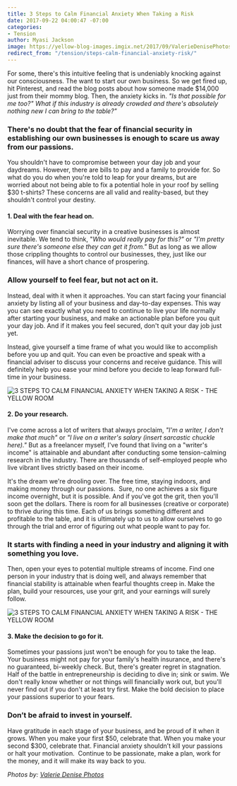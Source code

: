 ```yaml
---
title: 3 Steps to Calm Financial Anxiety When Taking a Risk
date: 2017-09-22 04:00:47 -07:00
categories:
- Tension
author: Myasi Jackson
image: https://yellow-blog-images.imgix.net/2017/09/ValerieDenisePhotos-39.jpg
redirect_from: "/tension/steps-calm-financial-anxiety-risk/"
---
```


For some, there's this intuitive feeling that is undeniably knocking against our consciousness. The want to start our own business. So we get fired up, hit Pinterest, and read the blog posts about how someone made $14,000 just from their mommy blog. Then, the anxiety kicks in. _"Is that possible for me too?" What if this industry is already crowded and there's absolutely nothing new I can bring to the table?"_

### There's no doubt that the fear of financial security in establishing our own businesses is enough to scare us away from our passions.

You shouldn't have to compromise between your day job and your daydreams. However, there are bills to pay and a family to provide for. So what do you do when you're told to leap for your dreams, but are worried about not being able to fix a potential hole in your roof by selling $30 t-shirts? These concerns are all valid and reality-based, but they shouldn't control your destiny.

#### 1\. Deal with the fear head on.

Worrying over financial security in a creative businesses is almost inevitable. We tend to think, "_Who would really pay for this?"_ or *"I'm pretty sure there's someone else they can get it from."* But as long as we allow those crippling thoughts to control our businesses, they, just like our finances, will have a short chance of prospering.

### Allow yourself to feel fear, but not act on it.

Instead, deal with it when it approaches. You can start facing your financial anxiety by listing all of your business and day-to-day expenses. This way you can see exactly what you need to continue to live your life normally after starting your business, and make an actionable plan before you quit your day job. And if it makes you feel secured, don't quit your day job just yet.

Instead, give yourself a time frame of what you would like to accomplish before you up and quit. You can even be proactive and speak with a financial adviser to discuss your concerns and receive guidance. This will definitely help you ease your mind before you decide to leap forward full-time in your business.

![3 STEPS TO CALM FINANCIAL ANXIETY WHEN TAKING A RISK - THE YELLOW ROOM](https://yellow-blog-images.imgix.net/2017/09/ValerieDenisePhotos-29.jpg)

#### 2\. Do your research.

I've come across a lot of writers that always proclaim, _"I'm a writer, I don't make that much"_ or _"I live on a writer's salary (insert sarcastic chuckle here)."_ But as a freelancer myself, I've found that living on a "writer's income" is attainable and abundant after conducting some tension-calming research in the industry. There are thousands of self-employed people who live vibrant lives strictly based on their income.

It's the dream we're drooling over. The free time, staying indoors, and making money through our passions.  Sure, no one achieves a six figure income overnight, but it is possible. And if you've got the grit, then you'll soon get the dollars. There is room for all businesses (creative or corporate) to thrive during this time. Each of us brings something different and profitable to the table, and it is ultimately up to us to allow ourselves to go through the trial and error of figuring out what people want to pay for.

### It starts with finding a need in your industry and aligning it with something you love.

Then, open your eyes to potential multiple streams of income. Find one person in your industry that is doing well, and always remember that financial stability is attainable when fearful thoughts creep in. Make the plan, build your resources, use your grit, and your earnings will surely follow.

![3 STEPS TO CALM FINANCIAL ANXIETY WHEN TAKING A RISK - THE YELLOW ROOM](https://yellow-blog-images.imgix.net/2017/09/ValerieDenisePhotos-38.jpg)

#### 3\. Make the decision to go for it.

Sometimes your passions just won't be enough for you to take the leap. Your business might not pay for your family's health insurance, and there's no guaranteed, bi-weekly check. But, there's greater regret in stagnation. Half of the battle in entrepreneurship is deciding to dive in; sink or swim. We don't really know whether or not things will financially work out, but you'll never find out if you don't at least try first. Make the bold decision to place your passions superior to your fears.

### Don’t be afraid to invest in yourself.

Have gratitude in each stage of your business, and be proud of it when it grows. When you make your first $50, celebrate that. When you make your second $300, celebrate that. Financial anxiety shouldn’t kill your passions or halt your motivation.  Continue to be passionate, make a plan, work for the money, and it will make its way back to you.

_Photos by: [Valerie Denise Photos](http://www.valeriedenisephotos.com/)_
